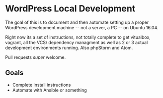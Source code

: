 # WordPress Local Development
The goal of this is to document and then automate setting up a proper WordPress development machine -- not a server, a PC -- on Ubuntu 16.04.

Right now its a set of instructions, not totally complete to get vitualbox, vagrant, all the VCS/ dependency managment as well as 2 or 3 actual development environments running. Also phpStorm and Atom.

Pull requests <em>super</em> welcome.


## Goals
* Complete install instructions
* Automate with Ansible or something
